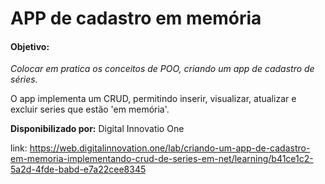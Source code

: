 # APP de cadastro em memória



#### Objetivo:

*Colocar em pratica os conceitos de POO, criando um app de cadastro de séries.*



O app implementa um CRUD, permitindo inserir, visualizar, atualizar e excluir series que estão 'em memória'.



**Disponibilizado por:** Digital Innovatio One

link: https://web.digitalinnovation.one/lab/criando-um-app-de-cadastro-em-memoria-implementando-crud-de-series-em-net/learning/b41ce1c2-5a2d-4fde-babd-e7a22cee8345

